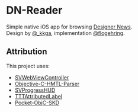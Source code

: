 DN-Reader
=========
Simple native iOS app for browsing [Designer News](https://news.layervault.com).  
Design by [@_kkga](https://twitter.com/_kkga), implementation [@flogehring](https://twitter.com/flogehring). 


Attribution
------------
This project uses:

- [SVWebViewController](https://github.com/samvermette/SVWebViewController) 
- [Objective-C-HMTL-Parser](https://github.com/zootreeves/Objective-C-HMTL-Parser)
- [SVProgressHUD](https://github.com/samvermette/SVProgressHUD) 
- [TTTAttributedLabel](https://github.com/mattt/TTTAttributedLabel)
- [Pocket-ObjC-SKD](https://github.com/Pocket/Pocket-ObjC-SDK)